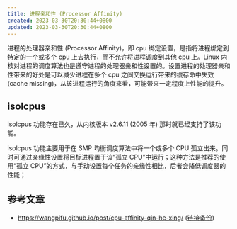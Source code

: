 ```yaml
---
title: 进程亲和性 (Processor Affinity)
created: 2023-03-30T20:30:44+0800
updated: 2023-03-30T20:30:44+0800
---
```



进程的处理器亲和性 (Processor Affinity)，即 cpu 绑定设置，是指将进程绑定到特定的一个或多个 cpu 上去执行，而不允许将进程调度到其他 cpu 上。Linux 内核对进程的调度算法也是遵守进程的处理器亲和性设置的。设置进程的处理器亲和性带来的好处是可以减少进程在多个 cpu 之间交换运行带来的缓存命中失效 (cache missing)，从该进程运行的角度来看，可能带来一定程度上性能的提升。

## isolcpus

isolcpus 功能存在已久，从内核版本 v2.6.11 (2005 年) 那时就已经支持了该功能。

isolcpus 功能主要用于在 SMP 均衡调度算法中将一个或多个 CPU 孤立出来。同时可通过亲缘性设置将目标进程置于该“孤立 CPU”中运行；这种方法是推荐的使用“孤立 CPU”的方式，与手动设置每个任务的亲缘性相比，后者会降低调度器的性能；






## 参考文章

- https://wangpifu.github.io/post/cpu-affinity-qin-he-xing/ ([链接备份](https://web.archive.org/web/20200913043452/https://wangpifu.github.io/post/cpu-affinity-qin-he-xing/))
